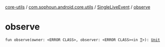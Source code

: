 [core-utils](../../index.md) / [com.sophoun.android.core.utils](../index.md) / [SingleLiveEvent](index.md) / [observe](./observe.md)

# observe

`fun observe(owner: <ERROR CLASS>, observer: <ERROR CLASS><in `[`T`](index.md#T)`>): `[`Unit`](https://kotlinlang.org/api/latest/jvm/stdlib/kotlin/-unit/index.html)